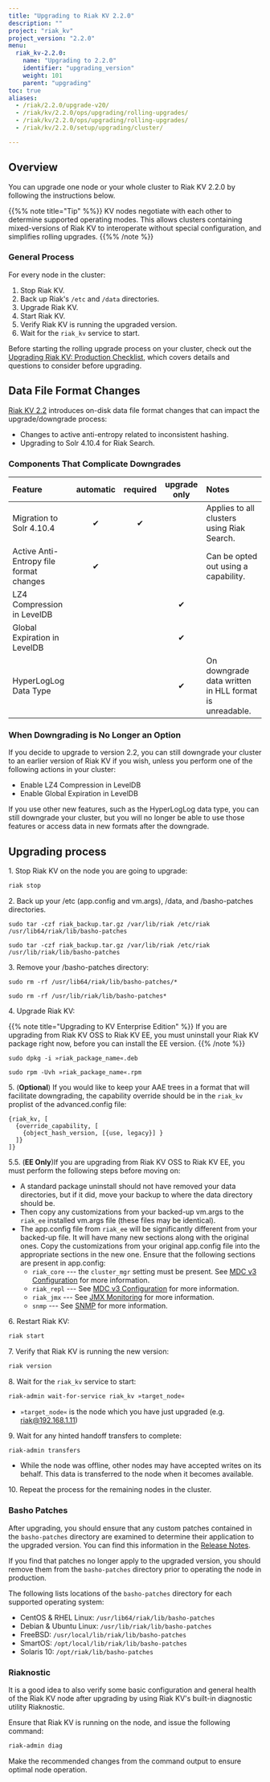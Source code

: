 ```yaml
---
title: "Upgrading to Riak KV 2.2.0"
description: ""
project: "riak_kv"
project_version: "2.2.0"
menu:
  riak_kv-2.2.0:
    name: "Upgrading to 2.2.0"
    identifier: "upgrading_version"
    weight: 101
    parent: "upgrading"
toc: true
aliases:
  - /riak/2.2.0/upgrade-v20/
  - /riak/kv/2.2.0/ops/upgrading/rolling-upgrades/
  - /riak/kv/2.2.0/ops/upgrading/rolling-upgrades/
  - /riak/kv/2.2.0/setup/upgrading/cluster/

---
```



[production checklist]: /riak/kv/2.2.0/setup/upgrading/checklist
[use admin riak control]: /riak/kv/2.2.0/using/admin/riak-control
[use admin commands]: /riak/kv/2.2.0/using/admin/commands
[use admin riak-admin]: /riak/kv/2.2.0/using/admin/riak-admin
[usage secondary-indexes]: /riak/kv/2.2.0/developing/usage/secondary-indexes
[release notes]: /riak/kv/2.2.0/release-notes
[riak enterprise]: http://basho.com/products/riak-kv/
[cluster ops mdc]: /riak/kv/2.2.0/using/cluster-operations/v3-multi-datacenter
[config v3 mdc]: /riak/kv/2.2.0/configuring/v3-multi-datacenter
[jmx monitor]: /riak/kv/2.2.0/using/reference/jmx
[snmp]: /riak/kv/2.2.0/using/reference/snmp
[Release Notes]: /riak/kv/2.2.0/release-notes


## Overview

You can upgrade one node or your whole cluster to Riak KV 2.2.0 by following the instructions below.

{{%% note title="Tip" %%}} KV nodes negotiate with each other to determine supported operating modes. This allows clusters containing mixed-versions of Riak KV to interoperate without special configuration, and simplifies rolling upgrades.
{{%% /note %}}


### General Process

For every node in the cluster:

1.  Stop Riak KV.
2.  Back up Riak's `/etc` and `/data` directories.
3.  Upgrade Riak KV.
4.  Start Riak KV.
5.  Verify Riak KV is running the upgraded version.
6.  Wait for the `riak_kv` service to start.

Before starting the rolling upgrade process on your cluster, check out the [Upgrading Riak KV: Production Checklist][production checklist], which covers details and questions to consider before upgrading.


## Data File Format Changes

[Riak KV 2.2][release notes] introduces on-disk data file format changes that can impact the upgrade/downgrade process:

* Changes to active anti-entropy related to inconsistent hashing.
* Upgrading to Solr 4.10.4 for Riak Search.

### Components That Complicate Downgrades

| Feature | automatic | required | upgrade only | Notes |
|:---|:---:|:---:|:---:|:--- |
|Migration to Solr 4.10.4 |✔ | ✔| | Applies to all clusters using Riak Search.
| Active Anti-Entropy file format changes | ✔ |  | | Can be opted out using a capability.
| LZ4 Compression in LevelDB | | | ✔ |
| Global Expiration in LevelDB | | | ✔ |
| HyperLogLog Data Type | | |✔| On downgrade data written in HLL format is unreadable.|
 

### When Downgrading is No Longer an Option

If you decide to upgrade to version 2.2, you can still downgrade your cluster to an earlier version of Riak KV if you wish, unless you perform one of the following actions in your cluster:

* Enable LZ4 Compression in LevelDB
* Enable Global Expiration in LevelDB

If you use other new features, such as the HyperLogLog data type, you can still downgrade your cluster, but you will no longer be able to use those features or access data in new formats after the downgrade.


## Upgrading process

1\. Stop Riak KV on the node you are going to upgrade:

```bash
riak stop
```

2\. Back up your /etc (app.config and vm.args), /data, and /basho-patches directories.

```RHEL/CentOS
sudo tar -czf riak_backup.tar.gz /var/lib/riak /etc/riak /usr/lib64/riak/lib/basho-patches
```

```Ubuntu
sudo tar -czf riak_backup.tar.gz /var/lib/riak /etc/riak /usr/lib/riak/lib/basho-patches
```

3\. Remove your /basho-patches directory:

```RHEL/CentOS
sudo rm -rf /usr/lib64/riak/lib/basho-patches/*
```

```Ubuntu
sudo rm -rf /usr/lib/riak/lib/basho-patches*
```

4\. Upgrade Riak KV:

{{% note title="Upgrading to KV Enterprise Edition" %}}
If you are upgrading from Riak KV OSS to Riak KV EE, you must uninstall your Riak KV package right now, before you can install the EE version.
{{% /note %}}

```RHEL/CentOS
sudo dpkg -i »riak_package_name«.deb
```

```Ubuntu
sudo rpm -Uvh »riak_package_name«.rpm
```

5\. (**Optional**) If you would like to keep your AAE trees in a format that will facilitate downgrading, the capability override should be in the `riak_kv` proplist of the advanced.config file:

   ```advanced.config
   {riak_kv, [
     {override_capability, [
       {object_hash_version, [{use, legacy}] }
     ]}
   ]}
   ```
   
5.5\. (**EE Only**)If you are upgrading from Riak KV OSS to Riak KV EE, you must perform the following steps before moving on: 

* A standard package uninstall should not have removed your data directories, but if it did, move your backup to where the data directory should be.
* Then copy any customizations from your backed-up vm.args to the `riak_ee` installed vm.args file (these files may be identical).
* The app.config file from `riak_ee` will be significantly different from your backed-up file. It will have many new sections along with the original ones. Copy the customizations from your original app.config file into the appropriate sections in the new one. Ensure that the following sections are present in app.config:
  * `riak_core` --- the `cluster_mgr` setting must be present. See [MDC v3 Configuration][config v3 mdc] for more information.
  * `riak_repl` --- See [MDC v3 Configuration][config v3 mdc] for more information.
  * `riak_jmx` --- See [JMX Monitoring][jmx monitor] for more information.
  * `snmp` --- See [SNMP][snmp] for more information.

6\. Restart Riak KV:

```bash
riak start
```

7\. Verify that Riak KV is running the new version:

```bash
riak version
```

8\. Wait for the `riak_kv` service to start:

```bash
riak-admin wait-for-service riak_kv »target_node«
```

* `»target_node«` is the node which you have just upgraded (e.g.
riak@192.168.1.11)

9\. Wait for any hinted handoff transfers to complete:

```bash
riak-admin transfers
```

* While the node was offline, other nodes may have accepted writes on its behalf. This data is transferred to the node when it becomes available.

10\. Repeat the process for the remaining nodes in the cluster.


### Basho Patches

After upgrading, you should ensure that any custom patches contained in the `basho-patches` directory are examined to determine their application to the upgraded version. You can find this information in the [Release Notes]. 

If you find that patches no longer apply to the upgraded version, you should remove them from the `basho-patches` directory prior to operating the node in production.

The following lists locations of the `basho-patches` directory for
each supported operating system:

- CentOS & RHEL Linux: `/usr/lib64/riak/lib/basho-patches`
- Debian & Ubuntu Linux: `/usr/lib/riak/lib/basho-patches`
- FreeBSD: `/usr/local/lib/riak/lib/basho-patches`
- SmartOS: `/opt/local/lib/riak/lib/basho-patches`
- Solaris 10: `/opt/riak/lib/basho-patches`

### Riaknostic

It is a good idea to also verify some basic configuration and general health of the Riak KV node after upgrading by using Riak KV's built-in diagnostic utility Riaknostic.

Ensure that Riak KV is running on the node, and issue the following command:

```bash
riak-admin diag
```

Make the recommended changes from the command output to ensure optimal node operation.